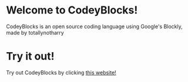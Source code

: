 # Welcome to CodeyBlocks!
CodeyBlocks is an open source coding language using Google's Blockly, made by totallynotharry

# Try it out!
Try out CodeyBlocks by clicking
[this website!
](https://totallynotharry.github.io/CodeyBlocks/)
